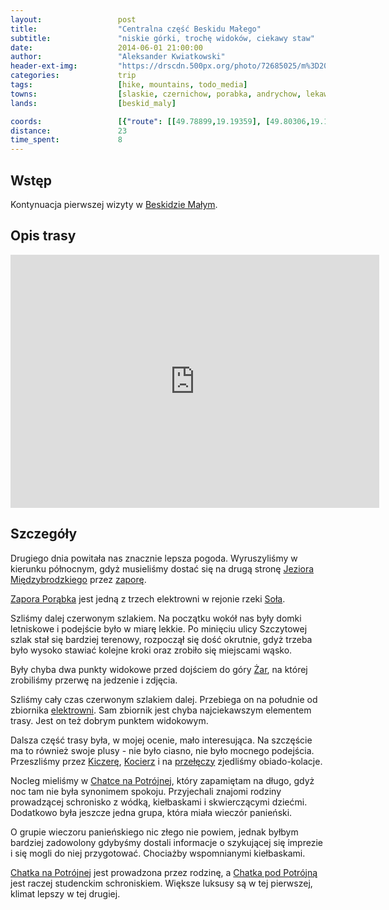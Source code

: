 ```yaml
---
layout:                 post
title:                  "Centralna część Beskidu Małego"
subtitle:               "niskie górki, trochę widoków, ciekawy staw"
date:                   2014-06-01 21:00:00
author:                 "Aleksander Kwiatkowski"
header-ext-img:         "https://drscdn.500px.org/photo/72685025/m%3D2048/41c522ea6a5935c3c32bcad562a133c2"
categories:             trip
tags:                   [hike, mountains, todo_media]
towns:                  [slaskie, czernichow, porabka, andrychow, lekawica]
lands:                  [beskid_maly]

coords:                 [{"route": [[49.78899,19.19359], [49.80306,19.19161], [49.80838,19.20174], [49.79902,19.19908], [49.78716,19.22526], [49.78539,19.23367], [49.79120,19.24963], [49.77763,19.26732], [49.77580,19.27298], [49.77652,19.31469], [49.77125,19.35109], [49.77824,19.36688], [49.77025,19.37332], [49.76779,19.37400], [49.76892,19.37641]], "type": "hike"}]
distance:               23
time_spent:             8
---
```


[wiki-beskid-maly]:             https://pl.wikipedia.org/wiki/Beskid_Ma%C5%82y
[wiki-jezioro-miedzy]:          https://pl.wikipedia.org/wiki/Jezioro_Mi%C4%99dzybrodzkie
[wiki-zapora-porabka]:          https://pl.wikipedia.org/wiki/Zapora_Por%C4%85bka
[wiki-sola]:                    https://pl.wikipedia.org/wiki/So%C5%82a
[wiki-zar]:                     https://pl.wikipedia.org/wiki/%C5%BBar_(761_m)
[wiki-zar-elektrownia]:         https://pl.wikipedia.org/wiki/Elektrownia_Por%C4%85bka-%C5%BBar
[wiki-kiczera]:                 https://pl.wikipedia.org/wiki/Kiczera_(Beskid_Ma%C5%82y)
[wiki-kocierz]:                 https://pl.wikipedia.org/wiki/Kocierz_(Beskid_Ma%C5%82y)
[wiki-kocierz-przelecz]:        https://pl.wikipedia.org/wiki/Prze%C5%82%C4%99cz_Kocierska
[wiki-chatka]:                  https://pl.wikipedia.org/wiki/Chatka_na_Potr%C3%B3jnej
[wiki-chatka-pod]:              https://pl.wikipedia.org/wiki/Chatka_pod_Potr%C3%B3jn%C4%85

Wstęp
-----

Kontynuacja pierwszej wizyty w [Beskidzie Małym][wiki-beskid-maly].

Opis trasy
----------

<iframe height='405' width='590' frameborder='0' allowtransparency='true' scrolling='no' src='https://www.strava.com/activities/277384572/embed/39bc191ee02ccf30349618078e3e93bcd67ffb3a'></iframe>

Szczegóły
---------

Drugiego dnia powitała nas znacznie lepsza pogoda. Wyruszyliśmy w kierunku
północnym, gdyż musieliśmy dostać się na drugą stronę
[Jeziora Międzybrodzkiego][wiki-jezioro-miedzy] przez [zaporę][wiki-zapora-porabka].

[Zapora Porąbka][wiki-zapora-porabka] jest jedną z trzech elektrowni w rejonie rzeki
[Soła][wiki-sola].

Szliśmy dalej czerwonym szlakiem. Na początku wokół nas były domki letniskowe i
podejście było w miarę lekkie. Po minięciu ulicy Szczytowej szlak
stał się bardziej terenowy, rozpoczął się dość okrutnie, gdyż trzeba było
wysoko stawiać kolejne kroki oraz zrobiło się miejscami wąsko.

Były chyba dwa punkty widokowe przed dojściem do góry [Żar][wiki-zar], na której
zrobiliśmy przerwę na jedzenie i zdjęcia.

Szliśmy cały czas czerwonym szlakiem dalej. Przebiega on na południe od
zbiornika [elektrowni][wiki-zar-elektrownia]. Sam zbiornik jest chyba najciekawszym
elementem trasy. Jest on też dobrym punktem widokowym.

Dalsza część trasy była, w mojej ocenie, mało interesująca. Na szczęście ma to
również swoje plusy - nie było ciasno, nie było mocnego podejścia. Przeszliśmy
przez [Kiczerę][wiki-kiczera], [Kocierz][wiki-kocierz] i na
[przełęczy][wiki-kocierz-przelecz] zjedliśmy obiado-kolacje.

Nocleg mieliśmy w [Chatce na Potrójnej][wiki-chatka], który zapamiętam na długo,
gdyż noc tam nie była synonimem spokoju.
Przyjechali znajomi rodziny prowadzącej schronisko z wódką, kiełbaskami
i skwierczącymi dziećmi. Dodatkowo była jeszcze jedna grupa, która miała wieczór
panieński.

O grupie wieczoru panieńskiego nic złego nie powiem, jednak byłbym bardziej
zadowolony gdybyśmy dostali informacje o szykującej się imprezie i się mogli do
niej przygotować. Chociażby wspomnianymi kiełbaskami.

[Chatka na Potrójnej][wiki-chatka] jest prowadzona przez rodzinę, a
[Chatka pod Potrójną][wiki-chatka-pod] jest raczej studenckim schroniskiem.
Większe luksusy są w tej pierwszej, klimat lepszy w tej drugiej.
